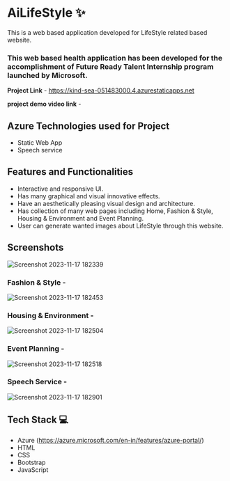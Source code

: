 # AiLifeStyle ✨

This is a web based application developed for LifeStyle related based website.

### This web based health application has been developed for the accomplishment of Future Ready Talent Internship program launched by Microsoft.


**Project Link** - https://kind-sea-051483000.4.azurestaticapps.net

**project demo video link** - 

## Azure Technologies used for Project

- Static Web App
- Speech service

## Features and Functionalities

- Interactive and responsive UI.
- Has many graphical and visual innovative effects.
- Have an aesthetically pleasing visual design and architecture.
- Has collection of many web pages including Home, Fashion & Style, Housing & Environment and Event Planning.
- User can generate wanted images about LifeStyle through this website.


## Screenshots

![Screenshot 2023-11-17 182339](https://github.com/sairaj0003/AiLifeStyle/assets/140234339/3f9958ef-7b6c-4344-a34e-819e98778e9d)

### Fashion & Style -

![Screenshot 2023-11-17 182453](https://github.com/sairaj0003/AiLifeStyle/assets/140234339/52535c03-26d5-4bce-a164-82a319275ece)

### Housing & Environment -

![Screenshot 2023-11-17 182504](https://github.com/sairaj0003/AiLifeStyle/assets/140234339/ab4475b7-8f0f-4476-b845-072460eedda9)

### Event Planning -

![Screenshot 2023-11-17 182518](https://github.com/sairaj0003/AiLifeStyle/assets/140234339/a54f6c42-e428-44e1-8e9e-50c458923a31)

### Speech Service -

![Screenshot 2023-11-17 182901](https://github.com/sairaj0003/AiLifeStyle/assets/140234339/6db30772-ef81-4ba2-b0de-6557d5b63929)

## Tech Stack 💻

- Azure (https://azure.microsoft.com/en-in/features/azure-portal/)
- HTML
- CSS
- Bootstrap
- JavaScript
